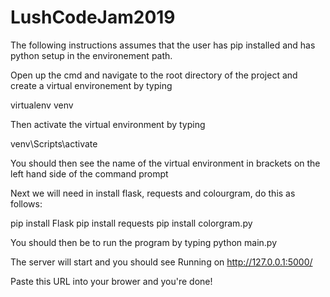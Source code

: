 # LushCodeJam2019

The following instructions assumes that the user has pip installed and has python setup in the environement path.

Open up the cmd and navigate to the root directory of the project and create a virtual environement by typing 

virtualenv venv

Then activate the virtual environment by typing 

venv\Scripts\activate

You should then see the name of the virtual environment in brackets on the left hand side of the command prompt 

Next we will need in install flask, requests and colourgram, do this as follows:

pip install Flask
pip install requests
pip install colorgram.py

You should then be to run the program by typing python main.py

The server will start and you should see Running on http://127.0.0.1:5000/

Paste this URL into your brower and you're done!  

